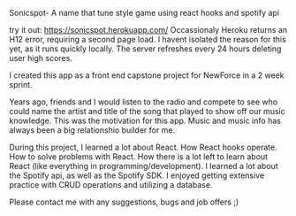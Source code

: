 

Sonicspot- A name that tune style game using react hooks and spotify api

try it out: https://sonicspot.herokuapp.com/
Occassionaly Heroku returns an H12 error, requiring a second page load. I havent isolated the reason for this yet, as it runs quickly locally.
The server refreshes every 24 hours deleting user high scores.


I created this app as a front end capstone project for NewForce in a 2 week sprint.

Years ago, friends and I would listen to the radio and compete to see who could name the artist and title of the song that played to show off our music knowledge. This was the motivation for this app. Music and music info has always been a big relationshio builder for me. 

During this project, I learned a lot about React. How React hooks operate. How to solve problems with React. How there is a lot left to learn about React (like everything in programming/development). I learned a lot about the Spotify api, as well as the Spotify SDK. I enjoyed getting extensive practice with CRUD operations and utilizing a database.

Please contact me with any suggestions, bugs and job offers ;)










